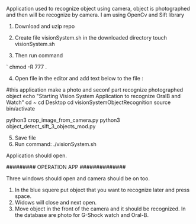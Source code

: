 Application used to recognize object using camera, object is photographed and then will be recognize by camera.
I am using OpenCv and Sift library

1. Download and uzip repo

2. Create file visionSystem.sh in the downloaded directory
   touch visionSystem.sh

3. Then run command

`	chmod -R 777 .

4. Open file in the editor and add text below to the file : 


#this application make a photo and seconf part recognize photographed object 
echo "Starting Vision System Application to recognize OralB and Watch"
cd ~
cd Desktop
cd visionSystemObjectRecognition
source bin/activate

python3 crop_image_from_camera.py
python3 object_detect_sift_3_objects_mod.py

5. Save file
6. Run command:
   ./visionSystem.sh
   
 Application should open.
 
 
 #########  OPERATION APP ##############
 
 Three windows should open and camera should be on too. 
 1. In the blue squere put object that you want to recognize later and press space.
 2. Widows will close and next open.
 3. Move object in the front of the camera and it should be recognized.
 In the database are photo for G-Shock watch and Oral-B.
 
 


